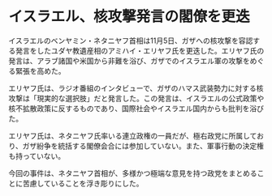 # イスラエル、核攻撃発言の閣僚を更迭

イスラエルのベンヤミン・ネタニヤフ首相は11月5日、ガザへの核攻撃を容認する発言をしたユダヤ教遺産相のアミハイ・エリヤフ氏を更迭した。エリヤフ氏の発言は、アラブ諸国や米国から非難を浴び、ガザでのイスラエル軍の攻撃をめぐる緊張を高めた。

エリヤフ氏は、ラジオ番組のインタビューで、ガザのハマス武装勢力に対する核攻撃は「現実的な選択肢」だと発言した。この発言は、イスラエルの公式政策や核不拡散政策に反するものであり、国際社会やイスラエル国内からも批判を浴びた。

エリヤフ氏は、ネタニヤフ氏率いる連立政権の一員だが、極右政党に所属しており、ガザ紛争を統括する閣僚会合には参加していない。また、軍事行動の決定権も持っていない。

今回の事件は、ネタニヤフ首相が、多様かつ極端な意見を持つ政党をまとめることに苦慮していることを浮き彫りにした。
